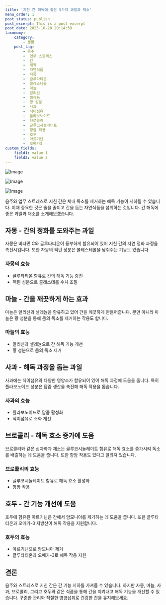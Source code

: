 ```yaml
---
title: '지친 간 해독에 좋은 5가지 과일과 채소'
menu_order: 1
post_status: publish
post_excerpt: This is a post excerpt
post_date: 2023-10-20 20:14:59
taxonomy:
    category:
        - 생활
    post_tag:
        - 음주
        -  업무 스트레스
        -  간
        -  해독
        -  자연식품
        -  자몽
        -  글루타티온
        -  콜레스테롤
        -  마늘
        -  알리신
        -  셀레늄
        -  황 성분
        -  사과
        -  식이섬유
        -  플라보노이드
        -  브로콜리
        -  글루코시놀레이트
        -  항암 작용
        -  호두
        -  아르기닌
        -  오메가3
custom_fields:
    field1: value 1
    field2: value 2
---
```


![Image](https://imgnews.pstatic.net/image/296/2024/02/07/0000074312_001_20240207063201360.jpg?type=w647)

![Image](https://imgnews.pstatic.net/image/296/2024/02/07/0000074312_002_20240207063201414.jpg?type=w647)

![Image](https://imgnews.pstatic.net/image/296/2024/02/07/0000074312_003_20240207063201472.jpg?type=w647)


음주와 업무 스트레스로 지친 간은 체내 독소를 제거하는 해독 기능이 저하될 수 있습니다. 이때 중요한 것은 술을 줄이고 간을 돕는 자연식품을 섭취하는 것입니다. 간 해독에 좋은 과일과 채소를 소개해보겠습니다.

## 자몽 - 간의 정화를 도와주는 과일
자몽은 비타민 C와 글루타티온이 풍부하게 함유되어 있어 지친 간의 자연 정화 과정을 촉진시킵니다. 또한 자몽의 펙틴 성분은 콜레스테롤을 낮춰주는 기능도 있습니다.

### 자몽의 효능
- 글루타티온 함유로 간의 해독 기능 증진
- 펙틴 성분으로 콜레스테롤 수치 조절

## 마늘 - 간을 깨끗하게 하는 효과
마늘은 알리신과 셀레늄을 함유하고 있어 간을 깨끗하게 만들어줍니다. 뿐만 아니라 마늘은 황 성분을 통해 몸의 독소를 제거하는 작용도 합니다.

### 마늘의 효능
- 알리신과 셀레늄으로 간 해독 기능 개선
- 황 성분으로 몸의 독소 제거

## 사과 - 해독 과정을 돕는 과일
사과에는 식이섬유와 다양한 영양소가 함유되어 있어 해독 과정에 도움을 줍니다. 특히 플라보노이드 성분은 담즙 생산을 촉진해 해독 작용을 돕습니다.

### 사과의 효능
- 플라보노이드로 담즙 활성화
- 식이섬유로 소화 개선

## 브로콜리 - 해독 효소 증가에 도움
브로콜리와 같은 십자화과 채소는 글루코시놀레이트 함유로 해독 효소를 증가시켜 독소를 배출하는 데 도움을 줍니다. 또한 항암 작용도 있다고 알려져 있습니다.

### 브로콜리의 효능
- 글루코시놀레이트 함유로 해독 효소 활성화
- 항암 작용

## 호두 - 간 기능 개선에 도움
호두에 함유된 아르기닌은 간에서 암모니아를 제거하는 데 도움을 줍니다. 또한 글루타티온과 오메가-3 지방산이 해독 작용을 지원합니다.

### 호두의 효능
- 아르기닌으로 암모니아 제거
- 글루타티온과 오메가-3로 해독 작용 지원

## 결론
음주와 스트레스로 지친 간은 간 기능 저하를 가져올 수 있습니다. 하지만 자몽, 마늘, 사과, 브로콜리, 그리고 호두와 같은 식품을 통해 간을 지켜내고 해독 기능을 개선할 수 있습니다. 꾸준한 관리와 적절한 영양섭취로 건강한 간을 유지해보세요.
